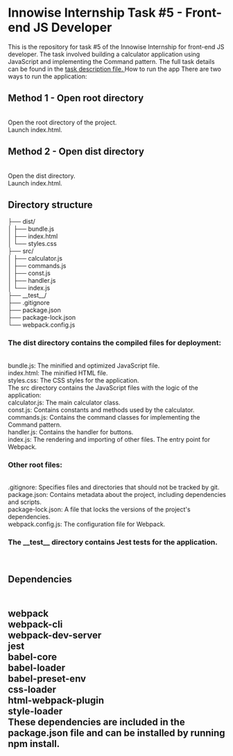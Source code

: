 ﻿<h1>Innowise Internship Task #5 - Front-end JS Developer</h1>
 
This is the repository for task #5 of the Innowise Internship for front-end JS developer. The task involved building a calculator application using JavaScript and implementing the Command pattern. The full task details can be found in the <a href="https://drive.google.com/file/d/15jVnBPXaZrjs99KOUxp4TGq6Inau6xq_/view"> task description file.
</a>
How to run the app
There are two ways to run the application:

<h2>Method 1 - Open root directory</h2><br>
Open the root directory of the project.<br>
Launch index.html.<br>
<h2>Method 2 - Open dist directory</h2><br>
Open the dist directory.<br>
Launch index.html.<br>
<h2>Directory structure</h2>
├── dist/<br>
│   ├── bundle.js<br>
│   ├── index.html<br>
│   └── styles.css<br>
├── src/<br>
│   ├── calculator.js<br>
│   ├── commands.js<br>
│   ├── const.js<br>
│   ├── handler.js<br>
│   └── index.js<br>
├── __test__/<br>
├── .gitignore<br>
├── package.json<br>
├── package-lock.json<br>
└── webpack.config.js<br>

<h3>The dist directory contains the compiled files for deployment:</h3><br>
bundle.js: The minified and optimized JavaScript file.<br>
index.html: The minified HTML file.<br>
styles.css: The CSS styles for the application.<br>
</h3>The src directory contains the JavaScript files with the logic of the application:</h3><br>
calculator.js: The main calculator class.<br>
const.js: Contains constants and methods used by the calculator.<br>
commands.js: Contains the command classes for implementing the Command pattern.<br>
handler.js: Contains the handler for buttons.<br>
index.js: The rendering and importing of other files. The entry point for Webpack.<br>
<h3>Other root files:</h3><br>
.gitignore: Specifies files and directories that should not be tracked by git.<br>
package.json: Contains metadata about the project, including dependencies and scripts.<br>
package-lock.json: A file that locks the versions of the project's dependencies.<br>
webpack.config.js: The configuration file for Webpack.<br>
<h3>The __test__ directory contains Jest tests for the application.</h3><br>

<h2>Dependencies<h2><br>
webpack<br>
webpack-cli<br>
webpack-dev-server<br>
jest<br>
babel-core<br>
babel-loader<br>
babel-preset-env<br>
css-loader<br>
html-webpack-plugin<br>
style-loader<br>
These dependencies are included in the package.json file and can be installed by running npm install.
